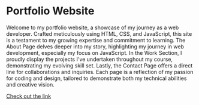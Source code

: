 # Portfolio Website

Welcome to my portfolio website, a showcase of my journey as a web developer. Crafted meticulously using HTML, CSS, and JavaScript, this site is a testament to my growing expertise and commitment to learning. The About Page delves deeper into my story, highlighting my journey in web development, especially my focus on JavaScript. In the Work Section, I proudly display the projects I've undertaken throughout my course, demonstrating my evolving skill set. Lastly, the Contact Page offers a direct line for collaborations and inquiries. Each page is a reflection of my passion for coding and design, tailored to demonstrate both my technical abilities and creative vision.

[Check out the link](https://yougrom.github.io/portfolio-website/)